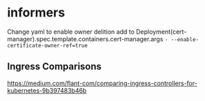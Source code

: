# informers

Change yaml to enable owner delition
add to Deployment(cert-manager).spec.template.containers.cert-manager.args
`- --enable-certificate-owner-ref=true`

## Ingress Comparisons
https://medium.com/flant-com/comparing-ingress-controllers-for-kubernetes-9b397483b46b